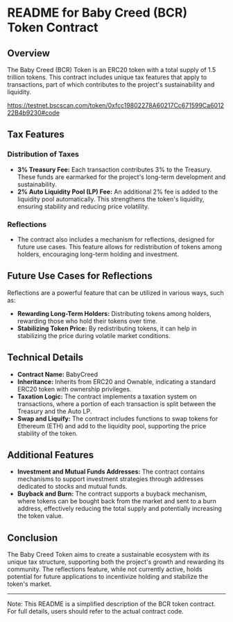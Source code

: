 # README for Baby Creed  (BCR) Token Contract

## Overview
The Baby Creed (BCR) Token is an ERC20 token with a total supply of 1.5 trillion tokens. This contract includes unique tax features that apply to transactions, part of which contributes to the project's sustainability and liquidity.

https://testnet.bscscan.com/token/0xfcc19802278A60217Cc671599Ca601222B4b9230#code

## Tax Features
### Distribution of Taxes
- **3% Treasury Fee:** Each transaction contributes 3% to the Treasury. These funds are earmarked for the project's long-term development and sustainability.
- **2% Auto Liquidity Pool (LP) Fee:** An additional 2% fee is added to the liquidity pool automatically. This strengthens the token's liquidity, ensuring stability and reducing price volatility.

### Reflections
- The contract also includes a mechanism for reflections, designed for future use cases. This feature allows for redistribution of tokens among holders, encouraging long-term holding and investment.

## Future Use Cases for Reflections
Reflections are a powerful feature that can be utilized in various ways, such as:
- **Rewarding Long-Term Holders:** Distributing tokens among holders, rewarding those who hold their tokens over time.
- **Stabilizing Token Price:** By redistributing tokens, it can help in stabilizing the price during volatile market conditions.

## Technical Details
- **Contract Name:** BabyCreed
- **Inheritance:** Inherits from ERC20 and Ownable, indicating a standard ERC20 token with ownership privileges.
- **Taxation Logic:** The contract implements a taxation system on transactions, where a portion of each transaction is split between the Treasury and the Auto LP.
- **Swap and Liquify:** The contract includes functions to swap tokens for Ethereum (ETH) and add to the liquidity pool, supporting the price stability of the token.

## Additional Features
- **Investment and Mutual Funds Addresses:** The contract contains mechanisms to support investment strategies through addresses dedicated to stocks and mutual funds.
- **Buyback and Burn:** The contract supports a buyback mechanism, where tokens can be bought back from the market and sent to a burn address, effectively reducing the total supply and potentially increasing the token value.

## Conclusion
The Baby Creed Token aims to create a sustainable ecosystem with its unique tax structure, supporting both the project's growth and rewarding its community. The reflections feature, while not currently active, holds potential for future applications to incentivize holding and stabilize the token's market.

---

Note: This README is a simplified description of the BCR token contract. For full details, users should refer to the actual contract code.
